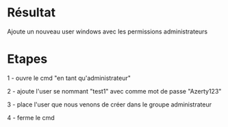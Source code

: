 # Résultat

Ajoute un nouveau user windows avec les permissions administrateurs 

# Etapes

1 - ouvre le cmd "en tant qu'administrateur"

2 - ajoute l'user se nommant "test1" avec comme mot de passe "Azerty123"

3 - place l'user que nous venons de créer dans le groupe administrateur

4 - ferme le cmd
